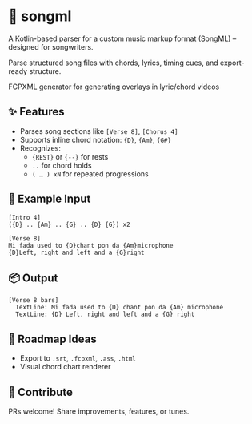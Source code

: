 # 🎵 songml

A Kotlin-based parser for a custom music markup format (SongML) – designed for songwriters. 

Parse structured song files with chords, lyrics, timing cues, and export-ready structure.

FCPXML generator for generating overlays in lyric/chord videos

## ✨ Features

- Parses song sections like `[Verse 8]`, `[Chorus 4]`
- Supports inline chord notation: `{D}`, `{Am}`, `{G#}`
- Recognizes:
  - `{REST}` or `{--}` for rests
  - `..` for chord holds
  - `( … ) xN` for repeated progressions

## 🎤 Example Input

```text
[Intro 4]
({D} .. {Am} .. {G} .. {D} {G}) x2

[Verse 8]
Mi fada used to {D}chant pon da {Am}microphone
{D}Left, right and left and a {G}right
```

## 📦 Output

```
[Verse 8 bars]
  TextLine: Mi fada used to {D} chant pon da {Am} microphone
  TextLine: {D} Left, right and left and a {G} right
```

## 🔮 Roadmap Ideas

- Export to `.srt`, `.fcpxml`, `.ass`, `.html`
- Visual chord chart renderer

## 🤝 Contribute

PRs welcome! Share improvements, features, or tunes.
